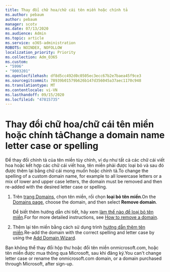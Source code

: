 ```yaml
---
title: Thay đổi chữ hoa/chữ cái tên miền hoặc chính tả
ms.author: pebaum
author: pebaum
manager: scotv
ms.date: 07/13/2020
ms.audience: Admin
ms.topic: article
ms.service: o365-administration
ROBOTS: NOINDEX, NOFOLLOW
localization_priority: Priority
ms.collection: Adm_O365
ms.custom:
- "5996"
- "9003201"
ms.openlocfilehash: df8d5cc492d0c0505ec3ecc67b2e7baea45f9ce3
ms.sourcegitcommit: 78939b01579b626b147d356045a37aec1170c948
ms.translationtype: MT
ms.contentlocale: vi-VN
ms.lasthandoff: 09/15/2020
ms.locfileid: "47815735"
---
```

# <a name="change-a-domain-name-letter-case-or-spelling"></a><span data-ttu-id="02f86-102">Thay đổi chữ hoa/chữ cái tên miền hoặc chính tả</span><span class="sxs-lookup"><span data-stu-id="02f86-102">Change a domain name letter case or spelling</span></span>

<span data-ttu-id="02f86-103">Để thay đổi chính tả của tên miền tùy chỉnh, ví dụ như tất cả các chữ cái viết hoa hoặc kết hợp các chữ cái viết hoa, tên miền phải được loại bỏ và sau đó được thêm lại bằng chữ cái mong muốn hoặc chính tả.</span><span class="sxs-lookup"><span data-stu-id="02f86-103">To change the spelling of a custom domain name, for example to all lowercase letters or a mix of lower and upper case letters, the domain must be removed and then re-added with the desired letter case or spelling.</span></span>

1. <span data-ttu-id="02f86-104">Trên [trang Domains](https://admin.microsoft.com/Adminportal#/Domains), chọn tên miền, rồi chọn  **loại bỏ tên miền**.</span><span class="sxs-lookup"><span data-stu-id="02f86-104">On the [Domains page](https://admin.microsoft.com/Adminportal#/Domains), choose the domain, and then select  **Remove domain**.</span></span></br>

    <span data-ttu-id="02f86-105">Để biết thêm hướng dẫn chi tiết, hãy xem [làm thế nào để loại bỏ tên miền](https://docs.microsoft.com/microsoft-365/admin/get-help-with-domains/remove-a-domain?view=o365-worldwide).</span><span class="sxs-lookup"><span data-stu-id="02f86-105">For for more detailed instructions, see [How to remove a domain](https://docs.microsoft.com/microsoft-365/admin/get-help-with-domains/remove-a-domain?view=o365-worldwide).</span></span>

2. <span data-ttu-id="02f86-106">Thêm lại tên miền bằng cách sử dụng trình [hướng dẫn thêm tên miền](https://admin.microsoft.com/Adminportal#/Domains/Wizard).</span><span class="sxs-lookup"><span data-stu-id="02f86-106">Re-add the domain with the correct spelling and letter case by using the [Add Domain Wizard](https://admin.microsoft.com/Adminportal#/Domains/Wizard).</span></span>

<span data-ttu-id="02f86-107">Bạn không thể thay đổi hộp thư hoặc đổi tên miền onmicrosoft.com, hoặc tên miền được mua thông qua Microsoft, sau khi đăng ký.</span><span class="sxs-lookup"><span data-stu-id="02f86-107">You can't change letter case or rename the onmicrosoft.com domain, or a domain purchased through Microsoft, after sign-up.</span></span>